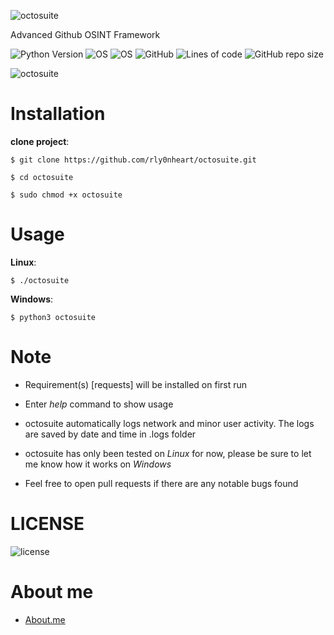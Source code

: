 ![octosuite](https://user-images.githubusercontent.com/74001397/155901728-82917d24-5b5a-4016-b5f7-df479699ba87.png)

Advanced Github OSINT Framework

![Python Version](https://img.shields.io/badge/python-3.x-blue?style=for-the-badge&logo=python)
![OS](https://img.shields.io/badge/OS-GNU%2FLinux-red?style=for-the-badge&logo=Linux)
![OS](https://img.shields.io/badge/OS-Windows-blue?style=for-the-badge&logo=Windows)
![GitHub](https://img.shields.io/github/license/rly0nheart/octosuite?style=for-the-badge&logo=github)
![Lines of code](https://img.shields.io/tokei/lines/github/rly0nheart/octosuite?style=for-the-badge&logo=github)
![GitHub repo size](https://img.shields.io/github/repo-size/rly0nheart/octosuite?style=for-the-badge&logo=github)

![octosuite](https://user-images.githubusercontent.com/74001397/155878843-0e6e3337-98bf-4b4f-97f3-c31d8350468c.gif)


# Installation
**clone project**:

```
$ git clone https://github.com/rly0nheart/octosuite.git
```

```
$ cd octosuite
```

```
$ sudo chmod +x octosuite
```


# Usage
**Linux**:
```
$ ./octosuite
```

**Windows**:
```
$ python3 octosuite
```


# Note
* Requirement(s) [requests] will be installed on first run
* Enter *help* command to show usage
* octosuite automatically logs network and minor user activity. The logs are saved by date and time in .logs folder

* octosuite has only been tested on *Linux* for now, please be sure to let me know how it works on *Windows*

* Feel free to open pull requests if there are any notable bugs found 


# LICENSE
![license](https://user-images.githubusercontent.com/74001397/137917929-2f2cdb0c-4d1d-4e4b-9f0d-e01589e027b5.png)

# About me
* [About.me](https://about.me/rly0nheart)
